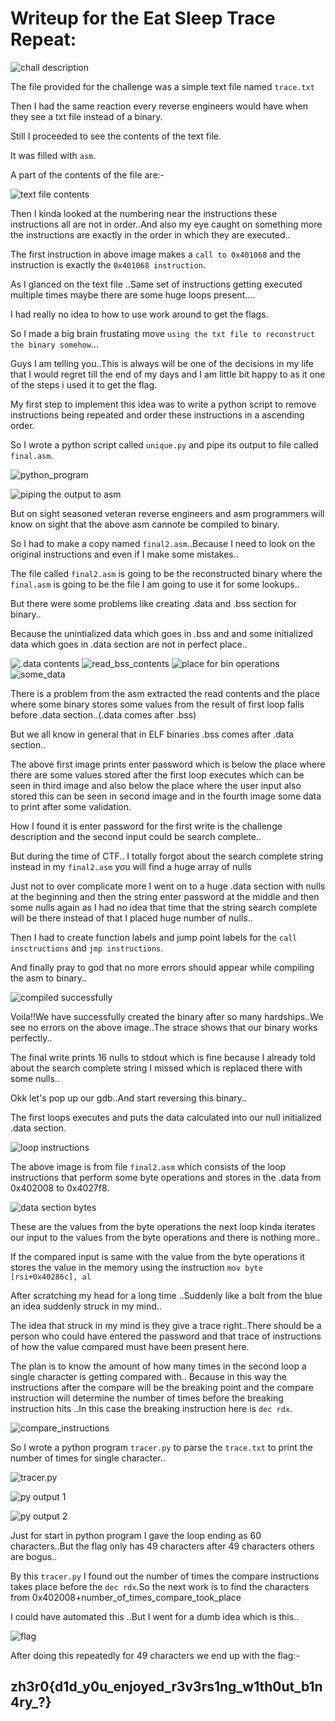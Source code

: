 # Writeup for the Eat Sleep Trace Repeat:

![chall description](https://github.com/team-ssod/Reverse-Engineering-Writeups/blob/main/Zh3ro-ctf-v2/Eat%20Sleep%20Trace%20Repeat/images/estr_description.png)

The file provided for the challenge was a simple text file named `trace.txt` 

Then I had the same reaction every reverse engineers would have when they see a txt file instead of a binary.

Still I proceeded to see the contents of the text file.

It was filled with `asm`.

A part of the contents of the file are:-

![text file contents](https://github.com/team-ssod/Reverse-Engineering-Writeups/blob/main/Zh3ro-ctf-v2/Eat%20Sleep%20Trace%20Repeat/images/estr1.png)

Then I kinda looked at the numbering near the instructions these instructions all are not in order..And also my eye caught on something more the 
instructions are exactly in the order in which they are executed.. 

The first instruction in above image makes a `call to 0x401068` and the instruction is exactly the `0x401068 instruction`.

As I glanced on the text file ..Same set of instructions getting executed multiple times maybe there are some huge loops present....

I had really no idea to how to use work around to get the flags.

So I made a big brain frustating move `using the txt file to reconstruct the binary somehow`...

Guys I am telling you..This is always will be one of the decisions in my life that I would regret till the end of my days and I am little bit happy to as it one of the steps i used it to get the flag.

My first step to implement this idea was to write a python script to remove instructions being repeated and order these instructions in a ascending order.

So I wrote a python script called `unique.py` and pipe its output to file called `final.asm`.

![python_program](https://github.com/team-ssod/Reverse-Engineering-Writeups/blob/main/Zh3ro-ctf-v2/Eat%20Sleep%20Trace%20Repeat/images/estr2.png)

![piping the output to asm](https://github.com/team-ssod/Reverse-Engineering-Writeups/blob/main/Zh3ro-ctf-v2/Eat%20Sleep%20Trace%20Repeat/images/estr3.png)

But on sight seasoned veteran reverse engineers and asm programmers will know on sight that the above asm cannote be compiled to binary.

So I had to make a copy named `final2.asm`..Because I need to look on the original instructions and even if I make some mistakes..

The file called `final2.asm` is going to be the reconstructed binary where the `final.asm` is going to be the file I am going to use it for some lookups..

But there were some problems like  creating .data and .bss  section for binary.. 

Because the unintialized data which goes in .bss and and some initialized data which goes in .data section are not in perfect place..

![.data contents](https://github.com/team-ssod/Reverse-Engineering-Writeups/blob/main/Zh3ro-ctf-v2/Eat%20Sleep%20Trace%20Repeat/images/estr6.png)
![read_bss_contents](https://github.com/team-ssod/Reverse-Engineering-Writeups/blob/main/Zh3ro-ctf-v2/Eat%20Sleep%20Trace%20Repeat/images/estr4.png)
![place for bin operations](https://github.com/team-ssod/Reverse-Engineering-Writeups/blob/main/Zh3ro-ctf-v2/Eat%20Sleep%20Trace%20Repeat/images/estr5.png)
![some_data](https://github.com/team-ssod/Reverse-Engineering-Writeups/blob/main/Zh3ro-ctf-v2/Eat%20Sleep%20Trace%20Repeat/images/estr7.png)

There is a problem from the asm extracted the read contents and the place where some binary stores some values from the result of first loop falls before .data section..(.data comes after .bss)

But we all know in general that in ELF binaries .bss comes after .data section..

The above first image prints enter password which is below the place where there are some values stored after the first loop executes which can be seen in third image and also below the place where the user input also stored this can be seen in second image and in the fourth image some data to print after some validation.

How I found it is enter password for the first write is the challenge description and the second input could be search complete..

But during the time of CTF.. I totally forgot about the search complete string instead in my `final2.asm` you will find a huge array of nulls 

Just not to over complicate more I went on to a huge .data section with nulls at the beginning and then the string enter password at the middle and then some nulls again as I had no idea that time that the string search complete will be there instead of that I placed huge number of nulls..

Then I had to create function labels and jump point labels for the `call insctructions` and `jmp instructions`.

And finally pray to god that no more errors should appear while compiling the asm to binary..

![compiled successfully](https://github.com/team-ssod/Reverse-Engineering-Writeups/blob/main/Zh3ro-ctf-v2/Eat%20Sleep%20Trace%20Repeat/images/estr8.png)

Voila!!We have successfully created the binary after so many hardships..We see no errors on the above image..The strace shows that our binary works perfectly..

The final write prints 16 nulls to stdout which is fine because I already told about the search complete string I missed which is replaced there with some nulls..

Okk let's pop up our gdb..And start reversing this binary..

The first loops executes and puts the data calculated into our null initialized .data section.

![loop instructions](https://github.com/team-ssod/Reverse-Engineering-Writeups/blob/main/Zh3ro-ctf-v2/Eat%20Sleep%20Trace%20Repeat/images/estr9.png)

The above image is from file `final2.asm` which consists of the loop instructions that perform some byte operations and stores in the .data from 0x402008
to 0x4027f8.

![data section bytes](https://github.com/team-ssod/Reverse-Engineering-Writeups/blob/main/Zh3ro-ctf-v2/Eat%20Sleep%20Trace%20Repeat/images/estr10.png)

These are the values from the byte operations the next loop kinda iterates our input to the values from the byte operations and there is nothing more..

If the compared input is same with the value from the byte operations it stores the value in the memory using the instruction `mov byte  [rsi+0x40286c], al`

After scratching my head for a long time ..Suddenly like a bolt from the blue an idea suddenly struck in my mind..

The idea that struck in my mind is they give a trace right..There should be a person who could have entered the password and that trace of instructions of how the value  compared must have been present here.

The plan is to know the amount of how many times in the second loop a single character is getting compared with.. Because in this way the instructions after the compare will be the breaking point and the compare instruction will determine the number of times before the breaking instruction hits ..In this case the breaking instruction here is `dec rdx`.

![compare_instructions](https://github.com/team-ssod/Reverse-Engineering-Writeups/blob/main/Zh3ro-ctf-v2/Eat%20Sleep%20Trace%20Repeat/images/estr11.png)

So I wrote a python program  `tracer.py` to parse the `trace.txt` to print the number of times for single character..

![tracer.py](https://github.com/team-ssod/Reverse-Engineering-Writeups/blob/main/Zh3ro-ctf-v2/Eat%20Sleep%20Trace%20Repeat/images/estr12.png)

![py output 1](https://github.com/team-ssod/Reverse-Engineering-Writeups/blob/main/Zh3ro-ctf-v2/Eat%20Sleep%20Trace%20Repeat/images/estr13.png)

![py output 2](https://github.com/team-ssod/Reverse-Engineering-Writeups/blob/main/Zh3ro-ctf-v2/Eat%20Sleep%20Trace%20Repeat/images/estr14.png)

Just for start in python program I gave the loop ending as 60 characters..But the flag only has 49 characters after 49 characters others are bogus..

By this `tracer.py` I found out the number of times the compare instructions takes place before the `dec rdx`.So the next work is to find the characters from 0x402008+number_of_times_compare_took_place 

I could have automated this ..But I went for a dumb idea which is this..

![flag](https://github.com/team-ssod/Reverse-Engineering-Writeups/blob/main/Zh3ro-ctf-v2/Eat%20Sleep%20Trace%20Repeat/images/estr15.png)

After doing this repeatedly for 49 characters we end up with the flag:-

## zh3r0{d1d_y0u_enjoyed_r3v3rs1ng_w1th0ut_b1n4ry_?}

